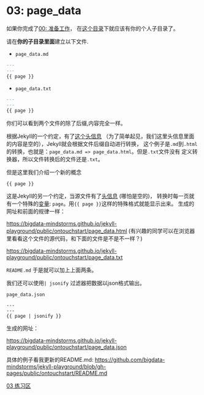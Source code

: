 # 03: page_data 

如果你完成了[00: 准备工作](https://github.com/bigdata-mindstorms/jekyll-playground/blob/gh-pages/lessons/00/README.md)， 
在[这个目录](https://github.com/bigdata-mindstorms/jekyll-playground/tree/gh-pages/public)下就应该有你的个人子目录了。

请在**你的子目录里面**建立以下文件.

- `page_data.md`

```markdown
---
---
{{ page }}
```

- `page_data.txt`
```markdown
---
---
{{ page }}
```

你们可以看到两个文件的除了后缀,内容完全一样。

根据Jekyll的一个约定，有了[这个头信息](http://jekyll.bootcss.com/docs/frontmatter/)
（为了简单起见，我们这里头信息里面的内容是空的），Jekyll就会根据文件后缀自动进行转换，
这个例子是`.md`到`.html`的转换，也就是：`page_data.md => page_data.html`。但是`.txt`文件没有
定义转换器，所以文件转换后的文件还是`.txt`。

但是这里我们介绍一个新的概念
```
{{ page }}
```
这是Jekyll的另一个约定，当源文件有了[头信息](http://jekyll.bootcss.com/docs/frontmatter/) (哪怕是空的)，
转换时每一页就有一个特殊的[变量](http://jekyll.bootcss.com/docs/variables/): `page`。用`{{ page }}`这样的特殊格式就能显示出来。
生成的网址和前面的规律一样：

https://bigdata-mindstorms.github.io/jekyll-playground/public/ontouchstart/page_data.html
(有兴趣的同学可以在浏览器里看看这个文件的源代码，和下面的文件是不是不一样？)

https://bigdata-mindstorms.github.io/jekyll-playground/public/ontouchstart/page_data.txt

`README.md` 于是就可以加上上面两条。

我们还可以使用`| jsonify` 过滤器把数据以json格式输出。 

`page_data.json`
```
---
---
{{ page | jsonify }}

```

生成的网址：

https://bigdata-mindstorms.github.io/jekyll-playground/public/ontouchstart/page_data.json

具体的例子看我更新的README.md: 
https://github.com/bigdata-mindstorms/jekyll-playground/blob/gh-pages/public/ontouchstart/README.md


[03 练习区](https://github.com/bigdata-mindstorms/jekyll-playground/issues/5)
